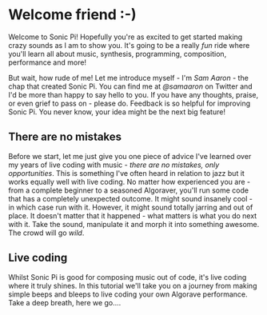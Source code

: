 # Welcome friend :-)

Welcome to Sonic Pi! Hopefully you're as excited to get started making crazy sounds as I am to show you. It's going to be a really *fun* ride where you'll learn all about music, synthesis, programming, composition, performance and more!

But wait, how rude of me! Let me introduce myself - I'm *Sam Aaron* - the chap that created Sonic Pi. You can find me at *@samaaron* on Twitter and I'd be more than happy to say hello to you. If you have any thoughts, praise, or even grief to pass on - please do. Feedback is so helpful for improving Sonic Pi. You never know, your idea might be the next big feature!

## There are no mistakes

Before we start, let me just give you one piece of advice I've learned over my years of live coding with music - *there are no mistakes, only opportunities*. This is something I've often heard in relation to jazz but it works equally well with live coding. No matter how experienced you are - from a complete beginner to a seasoned Algoraver, you'll run some code that has a completely unexpected outcome. It might sound insanely cool - in which case run with it. However, it might sound totally jarring and out of place. It doesn't matter that it happened - what matters is what you do next with it. Take the sound, manipulate it and morph it into something awesome. The crowd will go *wild*.

## Live coding

Whilst Sonic Pi is good for composing music out of code, it's live coding where it truly shines. In this tutorial we'll take you on a journey from making simple beeps and bleeps to live coding your own Algorave performance. Take a deep breath, here we go....

